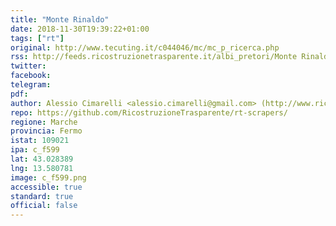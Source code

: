 ```yaml
---
title: "Monte Rinaldo"
date: 2018-11-30T19:39:22+01:00
tags: ["rt"]
original: http://www.tecuting.it/c044046/mc/mc_p_ricerca.php
rss: http://feeds.ricostruzionetrasparente.it/albi_pretori/Monte Rinaldo_feed.xml
twitter: 
facebook: 
telegram: 
pdf: 
author: Alessio Cimarelli <alessio.cimarelli@gmail.com> (http://www.ricostruzionetrasparente.it)
repo: https://github.com/RicostruzioneTrasparente/rt-scrapers/
regione: Marche
provincia: Fermo
istat: 109021
ipa: c_f599
lat: 43.028389
lng: 13.580781
image: c_f599.png
accessible: true
standard: true
official: false
---
```


